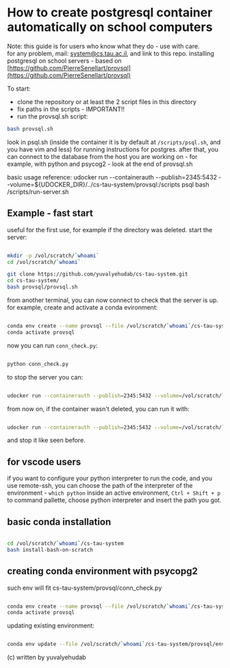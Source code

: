 # How to create postgresql container automatically on school computers

Note: this guide is for users who know what they do - use with care.  
for any problem, mail: [system@cs.tau.ac.il](system@cs.tau.ac.il), and link to this repo.
installing postgresql on school servers - based on [https://github.com/PierreSenellart/provsql](https://github.com/PierreSenellart/provsql)

To start:

- clone the repository or at least the 2 script files in this directory
- fix paths in the scripts - IMPORTANT!!
- run the provsql.sh script:

```sh
bash provsql.sh
```

look in psql.sh (inside the container it is by default at ```/scripts/psql.sh```, and you have vim and less)
for running instructions for postgres. after that, you can connect to the database from the host you are working on - for example, with python and psycog2 - look at the end of provsql.sh

basic usage reference: udocker run --containerauth --publish=2345:5432 --volume=${UDOCKER_DIR}/../cs-tau-system/provsql:/scripts psql bash /scripts/run-server.sh

## Example - fast start

useful for the first use, for example if the directory was deleted. start the server:

```sh

mkdir -p /vol/scratch/`whoami`
cd /vol/scratch/`whoami`

git clone https://github.com/yuvalyehudab/cs-tau-system.git
cd cs-tau-system/
bash provsql/provsql.sh

```

from another terminal, you can now connect to check that the server is up.  
for example, create and activate a conda evironment:

```sh

conda env create --name provsql --file /vol/scratch/`whoami`/cs-tau-system/provsql/env.yml
conda activate provsql

```

now you can run ```conn_check.py```:

```sh

python conn_check.py

```

to stop the server you can:

```sh

udocker run --containerauth --publish=2345:5432 --volume=/vol/scratch/`whoami`/cs-tau-system/provsql:/scripts psql bash /scripts/stop-server.sh

```

from now on, if the container wasn't deleted, you can run it with:

```sh

udocker run --containerauth --publish=2345:5432 --volume=/vol/scratch/`whoami`/cs-tau-system/provsql:/scripts psql bash /scripts/run-server.sh

```

and stop it like seen before.

## for vscode users

if you want to configure your python interpreter to run the code, and you use remote-ssh, you can choose the path of the interpreter of the environment - ```which python``` inside an active environment, ``` Ctrl + Shift + p ``` to command pallette, choose python interpreter and insert the path you got.

## basic conda installation

```sh

cd /vol/scratch/`whoami`/cs-tau-system
bash install-bash-on-scratch

```

## creating conda environment with psycopg2

such env will fit cs-tau-system/provsql/conn_check.py

```sh

conda env create --name provsql --file /vol/scratch/`whoami`/cs-tau-system/provsql/env.yml
conda activate provsql

```

updating existing environment:

```sh

conda env update --file /vol/scratch/`whoami`/cs-tau-system/provsql/env.yml --prune

```

(c) written by yuvalyehudab
